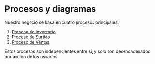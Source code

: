 # Procesos y diagramas

Nuestro negocio se basa en cuatro procesos principales:

1. [Proceso de Inventario](./procesos/inventario.md)
2. [Proceso de Surtido](./procesos/surtido.md)
3. [Proceso de Ventas](./procesos/ventas.md)

Estos procesos son independientes entre si, y solo son desencadenados por acción de los usuarios.
